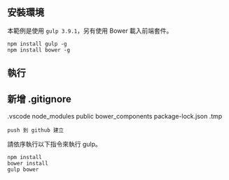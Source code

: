 

## 安裝環境

本範例是使用 `gulp 3.9.1`，另有使用 Bower 載入前端套件。

```
npm install gulp -g
npm install bower -g
```

## 執行

## 新增 .gitignore
.vscode
node_modules
public
bower_components
package-lock.json
.tmp

```
push 到 github 建立

```

請依序執行以下指令來執行 gulp。

```
npm install
bower install
gulp bower
```

